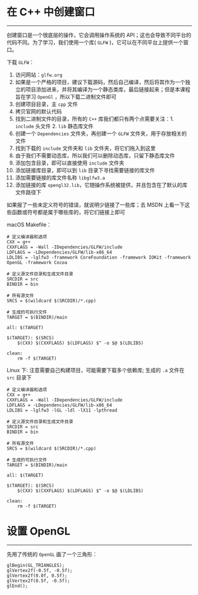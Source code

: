 # 在 C++ 中创建窗口
---

创建窗口是一个很底层的操作，它会调用操作系统的 API；这也会导致不同平台的代码不同。为了学习，我们使用一个库( `GLFW` )，它可以在不同平台上提供一个窗口。

下载 `GLFW`：
1. 访问网站：`glfw.org`
2. 如果是一个严格的项目，建议下载源码，然后自己编译，然后将其作为一个独立的项目添加进来，并将其编译为一个静态类库，最后链接起来；但是本课程旨在学习 `OpenGl` ，所以下载二进制文件即可
3. 创建项目目录，主 `cpp` 文件
4. 拷贝官网的默认代码
5. 找到二进制文件的目录，所有的 `C++` 库我们都只有两个点需要关注：1. `include` 头文件 2. `lib` 静态库文件
6. 创建一个 `Dependencies` 文件夹，再创建一个 `GLFW` 文件夹，用于存放相关的文件
7. 找到下载的 `include` 文件夹和 `lib` 文件夹，将它们拖入到这里
8. 由于我们不需要动态库，所以我们可以删除动态库，只留下静态库文件
9. 添加包含目录，即可以直接使用 `include` 文件夹
10. 添加链接库目录，即可以到 `lib` 目录下寻找需要链接的库文件
11. 添加需要链接的库文件名称 `libglfw3.a`
12. 添加链接的库 `opengl32.lib`，它随操作系统被提供，并且包含在了默认的库文件路径下

如果报了一些未定义符号的错误，就说明少链接了一些库；去 MSDN 上看一下这些函数或符号都是属于哪些库的，将它们链接上即可

macOS Makefile：
```
# 定义编译器和选项
CXX = g++
CXXFLAGS = -Wall -IDependencies/GLFW/include
LDFLAGS = -LDependencies/GLFW/lib-x86_64
LDLIBS = -lglfw3 -framework CoreFoundation -framework IOKit -framework OpenGL -framework Cocoa

# 定义源文件目录和生成文件目录
SRCDIR = src
BINDIR = bin

# 所有源文件
SRCS = $(wildcard $(SRCDIR)/*.cpp)

# 生成的可执行文件
TARGET = $(BINDIR)/main

all: $(TARGET)

$(TARGET): $(SRCS)
	$(CXX) $(CXXFLAGS) $(LDFLAGS) $^ -o $@ $(LDLIBS)

clean:
	rm -f $(TARGET)
```

Linux 下: 注意需要自己构建项目，可能需要下载多个依赖库; 生成的 `.a` 文件在 `src` 目录下
```
# 定义编译器和选项
CXX = g++
CXXFLAGS = -Wall -IDependencies/GLFW/include
LDFLAGS = -LDependencies/GLFW/lib-x86_64
LDLIBS = -lglfw3 -lGL -ldl -lX11 -lpthread

# 定义源文件目录和生成文件目录
SRCDIR = src
BINDIR = bin

# 所有源文件
SRCS = $(wildcard $(SRCDIR)/*.cpp)

# 生成的可执行文件
TARGET = $(BINDIR)/main

all: $(TARGET)

$(TARGET): $(SRCS)
	$(CXX) $(CXXFLAGS) $(LDFLAGS) $^ -o $@ $(LDLIBS)

clean:
	rm -f $(TARGET)
```


# 设置 OpenGL
---

先用了传统的 `OpenGL` 画了一个三角形：

```
glBegin(GL_TRIANGLES);
glVertex2f(-0.5f, -0.5f);
glVertex2f(0.0f, 0.5f);
glVertex2f(0.5f, -0.5f);
glEnd();
```
